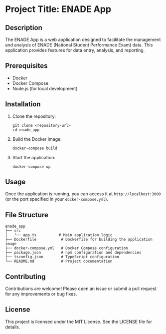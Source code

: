 # Project Title: ENADE App

## Description
The ENADE App is a web application designed to facilitate the management and analysis of ENADE (National Student Performance Exam) data. This application provides features for data entry, analysis, and reporting.

## Prerequisites
- Docker
- Docker Compose
- Node.js (for local development)

## Installation
1. Clone the repository:
   ```
   git clone <repository-url>
   cd enade_app
   ```

2. Build the Docker image:
   ```
   docker-compose build
   ```

3. Start the application:
   ```
   docker-compose up
   ```

## Usage
Once the application is running, you can access it at `http://localhost:3000` (or the port specified in your `docker-compose.yml`).

## File Structure
```
enade_app
├── src
│   └── app.ts          # Main application logic
├── Dockerfile           # Dockerfile for building the application image
├── docker-compose.yml   # Docker Compose configuration
├── package.json         # npm configuration and dependencies
├── tsconfig.json        # TypeScript configuration
└── README.md            # Project documentation
```

## Contributing
Contributions are welcome! Please open an issue or submit a pull request for any improvements or bug fixes.

## License
This project is licensed under the MIT License. See the LICENSE file for details.
